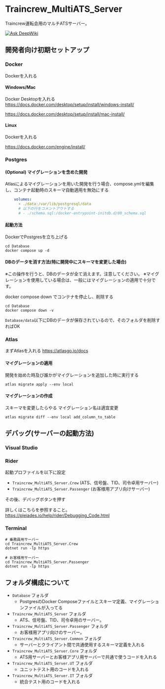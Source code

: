 # Traincrew_MultiATS_Server

Traincrew運転会用のマルチATSサーバー。

[![Ask DeepWiki](https://deepwiki.com/badge.svg)](https://deepwiki.com/daidoji-traincrew-office/Traincrew_MultiATS_Server)

## 開発者向け初期セットアップ

### Docker
Dockerを入れる
#### Windows/Mac
Docker Desktopを入れる
https://docs.docker.com/desktop/setup/install/windows-install/

https://docs.docker.com/desktop/setup/install/mac-install/
#### Linux
Dockerを入れる

https://docs.docker.com/engine/install/

### Postgres
#### (Optional) マイグレーションを含めた開発
Atlasによるマイグレーションを用いた開発を行う場合、compose.ymlを編集し、コンテナ起動時のスキーマ自動適用を無効にする

```yaml
    volumes:
      - ./data:/var/lib/postgresql/data
      # 以下の行をコメントアウトする
      # - ./schema.sql:/docker-entrypoint-initdb.d/00_schema.sql
```

#### 起動方法
DockerでPostgresを立ち上げる
```
cd Database
docker compose up -d
```
#### DBのデータを消す方法(特に開発中にスキーマを変更した場合)
※この操作を行うと、DBのデータが全て消えます。注意してください。
※マイグレーションを使用している場合は、一般にはマイグレーションの適用で十分です。

docker compose down でコンテナを停止し、削除する
```
cd Database
docker compose down -v
```

`Database/data`以下にDBのデータが保存されているので、そのフォルダを削除すればOK

### Atlas

まずAtlasを入れる
https://atlasgo.io/docs

#### マイグレーションの適用
開発を始めた時及び誰かがマイグレーションを追加した時に実行する
```
atlas migrate apply --env local
```
#### マイグレーションの作成
スキーマを変更したらやる マイグレーション名は適宜変更
```
atlas migrate diff --env local add_column_to_table
```
## デバッグ(サーバーの起動方法)
### Visual Studio

### Rider
起動プロファイルを以下に設定

- `Traincrew_MultiATS_Server.Crew` (ATS、信号盤、TID、司令卓用サーバー)
- `Traincrew_MultiATS_Server.Passenger` (お客様用アプリ向けサーバー)

その後、デバッグボタンを押す


詳しくはこちらを参照すること。
https://pleiades.io/help/rider/Debugging_Code.html

### Terminal
```
# 乗務員用サーバー
cd Traincrew_MultiATS_Server.Crew
dotnet run -lp https

# お客様用サーバー
cd Traincrew_MultiATS_Server.Passenger
dotnet run -lp https
```

## フォルダ構成について

- `Database` フォルダ
  - PostgresのDocker Composeファイルとスキーマ定義、マイグレーションファイルが入ってる
- `Traincrew_MultiATS_Server` フォルダ
  - ATS、信号盤、TID、司令卓用のサーバー。
- `Traincrew_MultiATS_Server.Passenger` フォルダ
  - お客様用アプリ向けのサーバー。
- `Traincrew_MultiATS_Server.Common` フォルダ
  - サーバーとクライアント間で共通使用するスキーマ定義を入れる
- `Traincrew_MultiATS_Server.Core` フォルダ
  - ATS用サーバーとお客様アプリ用サーバーで共通で使うコードを入れる
- `Traincrew_MultiATS_Server.UT` フォルダ
  - ユニットテスト用のコードを入れる
- `Traincrew_MultiATS_Server.IT` フォルダ
  - 統合テスト用のコードを入れる